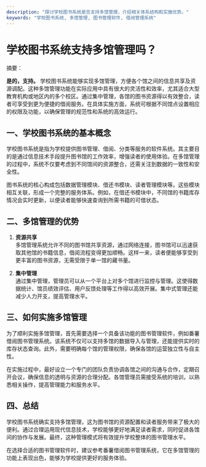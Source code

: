 ```yaml
---
description: "探讨学校图书系统是否支持多馆管理，介绍相关体系结构和实施优势。"
keywords: "学校图书系统, 多馆管理, 图书管理软件, 借阅管理系统"
---
```

# 学校图书系统支持多馆管理吗？

摘要： 

**是的，支持。** 学校图书系统能够实现多馆管理，方便各个馆之间的信息共享及资源调配。这种多馆管理功能在实际应用中具有很大的灵活性和效率，尤其适合大型教育机构或地区内的多个校区。通过集中管理，各馆的图书资源得以有效整合，读者可享受到更为便捷的借阅服务。在具体实施方面，系统可根据不同馆点设置相应的权限及功能，以确保管理的规范性和系统的高效运行。

## 一、学校图书系统的基本概念

学校图书系统是指为学校提供图书管理、借阅、分类等服务的软件系统。其主要目的是通过信息技术手段提升图书馆的工作效率，增强读者的使用体验。在多馆管理的过程中，系统不仅要考虑到不同馆间的资源整合，还需关注到数据的一致性和安全性。

图书系统的核心构成包括数据管理模块、借还书模块、读者管理模块等。这些模块相互关联，形成一个完整的服务体系。例如，在借还书模块中，不同馆的书籍库存情况会实时更新，以便读者能够快速查询到所需书籍的可借状态。

## 二、多馆管理的优势

1. **资源共享**  
   多馆管理系统允许不同的图书馆共享资源，通过网络连接，图书馆可以迅速获取其他馆的书籍信息，借阅流程变得更加顺畅。这样一来，读者便能够享受到更丰富的图书资源，无需受限于单一馆的藏书量。

2. **集中管理**  
   通过集中管理，管理员可以从一个平台上对多个馆进行监控与管理。这使得数据统计、馆员绩效评估、用户反馈处理等工作得以高效开展。集中式管理还能减少人力开支，提高管理水平。

## 三、如何实施多馆管理

为了顺利实施多馆管理，首先需要选择一个具备该功能的图书管理软件，例如番薯借阅图书管理系统。该系统不仅可以支持多馆的数据导入与管理，还能提供实时的库存状态查询。此外，需要明确每个馆的管理权限，确保各馆的运营独立性与自主性。

在实施过程中，最好设立一个专门的团队负责协调各馆之间的沟通与合作，定期召开会议，确保信息的透明与资源的合理分配。各馆管理员需接受系统的培训，以熟悉相关操作，提高管理能力和服务水平。

## 四、总结

学校图书系统确实支持多馆管理，这为图书馆的资源配置和读者服务带来了极大的便利。通过合理运用现代信息技术，学校能够更好地满足读者需求，同时促进各馆间的协作与发展。最终，这种管理模式将有效提升学校整体的图书管理水平。

在选择合适的图书管理软件时，建议参考番薯借阅图书管理系统，它在多馆管理的功能上表现出色，能够为学校提供更好的服务体验。
